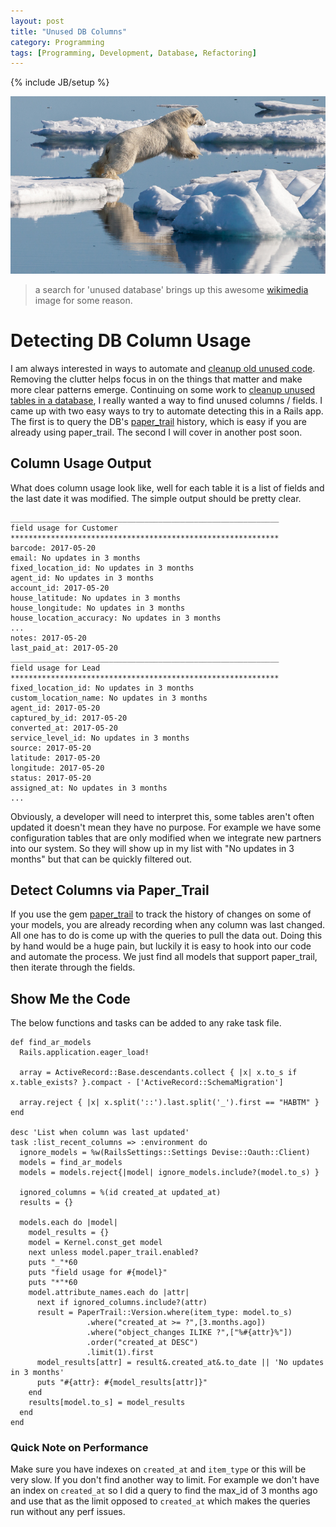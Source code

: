 ```yaml
---
layout: post
title: "Unused DB Columns"
category: Programming
tags: [Programming, Development, Database, Refactoring]
---
```

{% include JB/setup %}

![image detect](/assets/img/polar_bear_sm.jpg)
> a search for 'unused database' brings up this awesome [wikimedia](https://upload.wikimedia.org/wikipedia/commons/3/3c/Polar_bear_%28Ursus_maritimus%29_in_the_drift_ice_region_north_of_Svalbard.jpg) image for some reason.

# Detecting DB Column Usage

I am always interested in ways to automate and [cleanup old unused code](https://github.com/danmayer/coverband). Removing the clutter helps focus in on the things that matter and make more clear patterns emerge. Continuing on some work to [cleanup unused tables in a database](https://www.mayerdan.com/programming/2017/02/08/cleanup-your-db), I really wanted a way to find unused columns / fields. I came up with two easy ways to try to automate detecting this in a Rails app. The first is to query the DB's [paper_trail](https://github.com/airblade/paper_trail) history, which is easy if you are already using paper_trail. The second I will cover in another post soon.

## Column Usage Output

What does column usage look like, well for each table it is a list of fields and the last date it was modified. The simple output should be pretty clear.
<!--more-->

```
____________________________________________________________
field usage for Customer
************************************************************
barcode: 2017-05-20
email: No updates in 3 months
fixed_location_id: No updates in 3 months
agent_id: No updates in 3 months
account_id: 2017-05-20
house_latitude: No updates in 3 months
house_longitude: No updates in 3 months
house_location_accuracy: No updates in 3 months
...
notes: 2017-05-20
last_paid_at: 2017-05-20
____________________________________________________________
field usage for Lead
************************************************************
fixed_location_id: No updates in 3 months
custom_location_name: No updates in 3 months
agent_id: 2017-05-20
captured_by_id: 2017-05-20
converted_at: 2017-05-20
service_level_id: No updates in 3 months
source: 2017-05-20
latitude: 2017-05-20
longitude: 2017-05-20
status: 2017-05-20
assigned_at: No updates in 3 months
...
```

Obviously, a developer will need to interpret this, some tables aren't often updated it doesn't mean they have no purpose. For example we have some configuration tables that are only modified when we integrate new partners into our system. So they will show up in my list with "No updates in 3 months" but that can be quickly filtered out.

## Detect Columns via Paper_Trail

If you use the gem [paper_trail](https://github.com/airblade/paper_trail) to track the history of changes on some of your models, you are already recording when any column was last changed. All one has to do is come up with the queries to pull the data out. Doing this by hand would be a huge pain, but luckily it is easy to hook into our code and automate the process. We just find all models that support paper_trail, then iterate through the fields.

## Show Me the Code

The below functions and tasks can be added to any rake task file.

```
def find_ar_models
  Rails.application.eager_load!

  array = ActiveRecord::Base.descendants.collect { |x| x.to_s if x.table_exists? }.compact - ['ActiveRecord::SchemaMigration']

  array.reject { |x| x.split('::').last.split('_').first == "HABTM" }
end

desc 'List when column was last updated'
task :list_recent_columns => :environment do
  ignore_models = %w(RailsSettings::Settings Devise::Oauth::Client)
  models = find_ar_models
  models = models.reject{|model| ignore_models.include?(model.to_s) }
  
  ignored_columns = %(id created_at updated_at)
  results = {}
  
  models.each do |model|
    model_results = {}
    model = Kernel.const_get model
    next unless model.paper_trail.enabled?
    puts "_"*60
    puts "field usage for #{model}"
    puts "*"*60
    model.attribute_names.each do |attr|
      next if ignored_columns.include?(attr)
      result = PaperTrail::Version.where(item_type: model.to_s)
                 .where("created_at >= ?",[3.months.ago])
                 .where("object_changes ILIKE ?",["%#{attr}%"])
                 .order("created_at DESC")
                 .limit(1).first
      model_results[attr] = result&.created_at&.to_date || 'No updates in 3 months'
      puts "#{attr}: #{model_results[attr]}"
    end
    results[model.to_s] = model_results
  end
end
```

### Quick Note on Performance

Make sure you have indexes on `created_at` and `item_type` or this will be very slow. If you don't find another way to limit. For example we don't have an index on `created_at` so I did a query to find the max_id of 3 months ago and use that as the limit opposed to `created_at` which makes the queries run without any perf issues.
